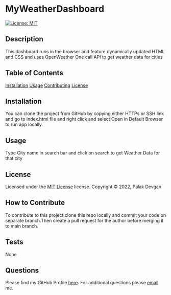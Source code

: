 # MyWeatherDashboard
  [![License: MIT](https://img.shields.io/badge/License-MIT-yellow.svg)](https://www.mit.edu/~amini/LICENSE.md)

## Description

This dashboard runs in the browser and feature dynamically updated HTML and CSS and uses OpenWeather One call API to get weather data for cities

## Table of Contents

[Installation](#installation)
[Usage](#usage)
[Contributing](#how-to-contribute)
[License](#license)

## Installation

You can clone the project from GitHub by copying either HTTPs or SSH link and go to index.html file and right click and select Open in Default Browser to run app locally.

## Usage

Type City name in search bar and click on search to get Weather Data for that city 

## License

Licensed under the [MIT License](https://www.mit.edu/~amini/LICENSE.md) license.
Copyright &copy; 2022, Palak Devgan

## How to Contribute

To contribute to this project,clone this repo locally and commit your code on separate branch.Then create a pull request for the author before merging it to main branch.

## Tests

None

## Questions

Please find my GitHub Profile [here](https://github.com/palakdevgan).
For additional questions please [email](mailto:m7.palak@gmail.com) me.
